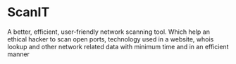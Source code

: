 # ScanIT
A better, efficient, user-friendly network scanning tool. Which help an ethical hacker to scan open ports, technology used in a website, whois lookup and other network related  data with minimum time and in an efficient manner
